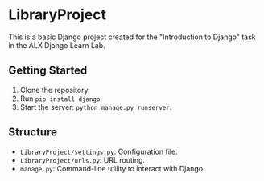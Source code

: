 # LibraryProject

This is a basic Django project created for the "Introduction to Django" task in the ALX Django Learn Lab.

## Getting Started

1. Clone the repository.
2. Run `pip install django`.
3. Start the server: `python manage.py runserver`.

## Structure

- `LibraryProject/settings.py`: Configuration file.
- `LibraryProject/urls.py`: URL routing.
- `manage.py`: Command-line utility to interact with Django.